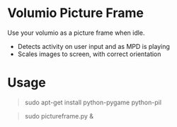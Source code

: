 # Volumio Picture Frame

Use your volumio as a picture frame when idle. 

* Detects activity on user input and as MPD is playing
* Scales images to screen, with correct orientation

# Usage

> sudo apt-get install python-pygame python-pil

> sudo pictureframe.py &
